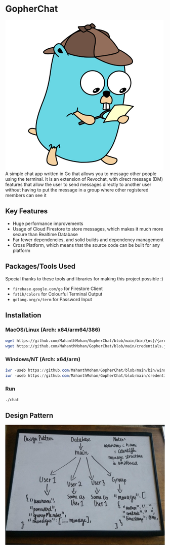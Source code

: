 # GopherChat
![logo](./assets/logo.png)\
A simple chat app written in Go that allows you to message other people using the terminal. It is an extension of Revochat, with direct message (DM) features that allow the user to send messages directly to another user without having to put the message in a group where other registered members can see it
## Key Features
- Huge performance improvements
- Usage of Cloud Firestore to store messages, which makes it much more secure than Realtime Database
- Far fewer dependencies, and solid builds and dependency management
- Cross Platform, which means that the source code can be built for any platform 
## Packages/Tools Used
Special thanks to these tools and libraries for making this project possible :)
- `firebase.google.com/go` for Firestore Client
- `fatih/colors` for Colourful Terminal Output
- `golang.org/x/term` for Password Input
## Installation
### MacOS/Linux (Arch: x64/arm64/386)
``` bash
wget https://github.com/MahanthMohan/GopherChat/blob/main/bin/{os}/{arch}/chat`
wget https://github.com/MahanthMohan/GopherChat/blob/main/credentials.json
```
### Windows/NT (Arch: x64/arm)
``` powershell
iwr -useb https://github.com/MahanthMohan/GopherChat/blob/main/bin/windows/{arch}/chat.exe
iwr -useb https://github.com/MahanthMohan/GopherChat/blob/main/credentials.json
```
### Run
```
./chat
```
## Design Pattern
![Design Pattern](./assets/design.jpg)
